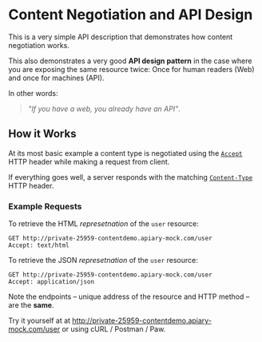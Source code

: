 # Content Negotiation and API Design

This is a very simple API description that demonstrates how content negotiation works. 

This also demonstrates a very good **API design pattern** in the case where you are exposing the same resource twice: Once for human readers (Web) and once for machines (API). 

In other words: 

> _"If you have a web, you already have an API"_.

## How it Works

At its most basic example a content type is negotiated using the [`Accept`](https://github.com/for-GET/know-your-http-well/blob/master/headers.md#content-negotiation) HTTP header while making a request from client.

If everything goes well, a server responds with the matching [`Content-Type`](https://github.com/for-GET/know-your-http-well/blob/master/headers.md#metadata) HTTP header.

### Example Requests

To retrieve the HTML _represetnation_ of the `user` resource:

```
GET http://private-25959-contentdemo.apiary-mock.com/user
Accept: text/html
```

To retrieve the JSON _represetnation_ of the `user` resource:

```
GET http://private-25959-contentdemo.apiary-mock.com/user
Accept: application/json
```

Note the endpoints – unique address of the resource and HTTP method – are the **same**.

Try it yourself at at <http://private-25959-contentdemo.apiary-mock.com/user> or using cURL / Postman / Paw.

